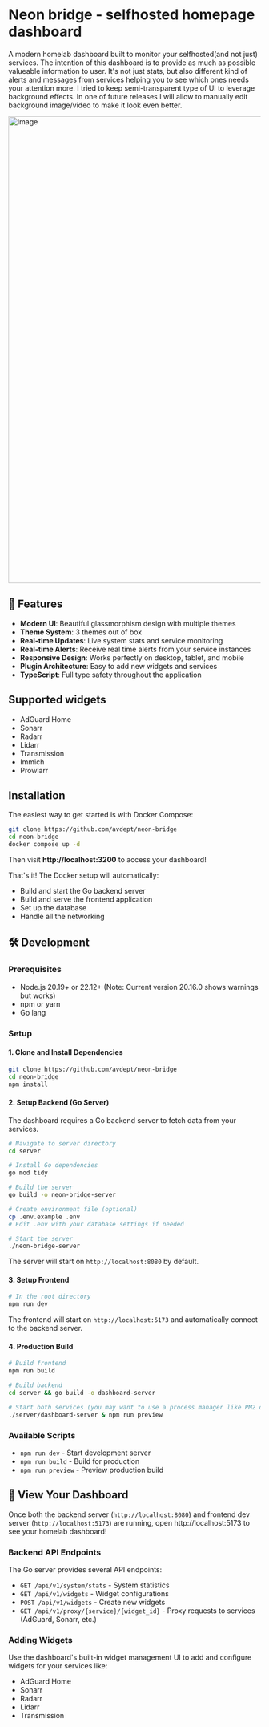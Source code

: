 # Neon bridge - selfhosted homepage dashboard

A modern homelab dashboard built to monitor your selfhosted(and not just) services. The intention of this dashboard is to provide as much as possible valueable information to user. It's not just stats, but also different kind of alerts and messages from services helping you to see which ones needs your attention more. I tried to keep semi-transparent type of UI to leverage background effects. In one of future releases I will allow to manually edit background image/video to make it look even better.

<img width="2009" height="931" alt="Image" src="https://github.com/user-attachments/assets/1f487a7c-1503-4bfc-83ea-a7537862ac1b" />

## 🚀 Features

- **Modern UI**: Beautiful glassmorphism design with multiple themes
- **Theme System**: 3 themes out of box
- **Real-time Updates**: Live system stats and service monitoring
- **Real-time Alerts**: Receive real time alerts from your service instances
- **Responsive Design**: Works perfectly on desktop, tablet, and mobile
- **Plugin Architecture**: Easy to add new widgets and services
- **TypeScript**: Full type safety throughout the application

## Supported widgets

- AdGuard Home
- Sonarr
- Radarr
- Lidarr
- Transmission
- Immich
- Prowlarr

## Installation

The easiest way to get started is with Docker Compose:

```bash
git clone https://github.com/avdept/neon-bridge
cd neon-bridge
docker compose up -d
```

Then visit **http://localhost:3200** to access your dashboard!

That's it! The Docker setup will automatically:

- Build and start the Go backend server
- Build and serve the frontend application
- Set up the database
- Handle all the networking

## 🛠️ Development

### Prerequisites

- Node.js 20.19+ or 22.12+ (Note: Current version 20.16.0 shows warnings but works)
- npm or yarn
- Go lang

### Setup

#### 1. Clone and Install Dependencies

```bash
git clone https://github.com/avdept/neon-bridge
cd neon-bridge
npm install
```

#### 2. Setup Backend (Go Server)

The dashboard requires a Go backend server to fetch data from your services.

```bash
# Navigate to server directory
cd server

# Install Go dependencies
go mod tidy

# Build the server
go build -o neon-bridge-server

# Create environment file (optional)
cp .env.example .env
# Edit .env with your database settings if needed

# Start the server
./neon-bridge-server
```

The server will start on `http://localhost:8080` by default.

#### 3. Setup Frontend

```bash
# In the root directory
npm run dev
```

The frontend will start on `http://localhost:5173` and automatically connect to the backend server.

#### 4. Production Build

```bash
# Build frontend
npm run build

# Build backend
cd server && go build -o dashboard-server

# Start both services (you may want to use a process manager like PM2 or systemd)
./server/dashboard-server & npm run preview
```

### Available Scripts

- `npm run dev` - Start development server
- `npm run build` - Build for production
- `npm run preview` - Preview production build

## 🎯 View Your Dashboard

Once both the backend server (`http://localhost:8080`) and frontend dev server (`http://localhost:5173`) are running, open http://localhost:5173 to see your homelab dashboard!

### Backend API Endpoints

The Go server provides several API endpoints:

- `GET /api/v1/system/stats` - System statistics
- `GET /api/v1/widgets` - Widget configurations
- `POST /api/v1/widgets` - Create new widgets
- `GET /api/v1/proxy/{service}/{widget_id}` - Proxy requests to services (AdGuard, Sonarr, etc.)

### Adding Widgets

Use the dashboard's built-in widget management UI to add and configure widgets for your services like:

- AdGuard Home
- Sonarr
- Radarr
- Lidarr
- Transmission
